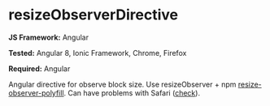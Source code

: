 # resizeObserverDirective

**JS Framework:** Angular

**Tested:** Angular 8, Ionic Framework, Chrome, Firefox

**Required:** Angular

Angular directive for observe block size. Use resizeObserver + npm [resize-observer-polyfill][1]. Can have problems with Safari ([check][1]).

[1]: https://www.npmjs.com/package/resize-observer-polyfill
[2]: https://caniuse.com/#feat=resizeobserver
